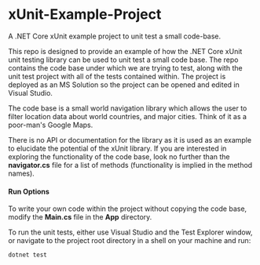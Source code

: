 # xUnit-Example-Project
A .NET Core xUnit example project to unit test a small code-base.

This repo is designed to provide an example of how the .NET Core xUnit unit testing library can be used to unit test a small code base. The repo contains the code base under which we are trying to test, along with the unit test project with all of the tests contained within. The project is deployed as an MS Solution so the project can be opened and edited in Visual Studio.

The code base is a small world navigation library which allows the user to filter location data about world countries, and major cities. Think of it as a poor-man's Google Maps.

There is no API or documentation for the library as it is used as an example to elucidate the potential of the xUnit library. If you are interested in exploring the functionality of the code base, look no further than the **navigator.cs** file for a list of methods (functionality is implied in the method names).

#### Run Options
To write your own code within the project without copying the code base, modify the **Main.cs** file in the **App** directory.

To run the unit tests, either use Visual Studio and the Test Explorer window, or navigate to the project root directory in a shell on your machine and run:

```Bash
dotnet test
```
